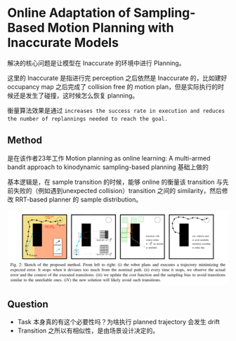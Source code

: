 # Online Adaptation of Sampling-Based Motion Planning with Inaccurate Models

解决的核心问题是让模型在 Inaccurate 的环境中进行 Planning。

这里的 Inaccurate 是指进行完 perception 之后依然是 Inaccurate 的，比如建好 occupancy map 之后完成了 collision free 的 motion plan，但是实际执行的时候还是发生了碰撞，这时候怎么恢复 planning。

衡量算法效果是通过 `increases the success rate in execution and reduces the number of replannings needed to reach the goal.`

## Method
是在该作者23年工作 Motion planning as online learning: A multi-armed bandit approach to kinodynamic sampling-based planning 基础上做的

基本逻辑是，在 sample transition 的时候，能够 online 的衡量该 transition 与先前失败的（例如遇到unexpected collision）transition 之间的 similarity，然后修改 RRT-based planner 的 sample distribution。

![](../imgs/onlineAdaptationSampling.png)

## Question
- Task 本身真的有这个必要性吗？为啥执行 planned trajectory 会发生 drift
- Transition 之所以有相似性，是由场景设计决定的。
